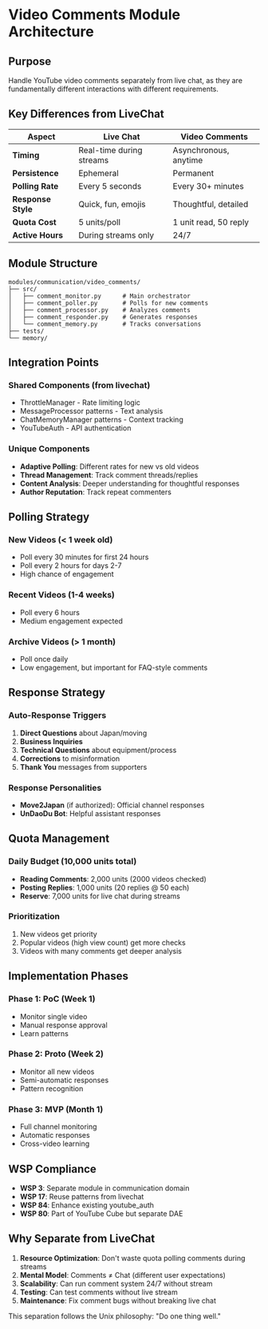 # Video Comments Module Architecture

## Purpose
Handle YouTube video comments separately from live chat, as they are fundamentally different interactions with different requirements.

## Key Differences from LiveChat

| Aspect | Live Chat | Video Comments |
|--------|-----------|----------------|
| **Timing** | Real-time during streams | Asynchronous, anytime |
| **Persistence** | Ephemeral | Permanent |
| **Polling Rate** | Every 5 seconds | Every 30+ minutes |
| **Response Style** | Quick, fun, emojis | Thoughtful, detailed |
| **Quota Cost** | 5 units/poll | 1 unit read, 50 reply |
| **Active Hours** | During streams only | 24/7 |

## Module Structure

```
modules/communication/video_comments/
├── src/
│   ├── comment_monitor.py      # Main orchestrator
│   ├── comment_poller.py       # Polls for new comments
│   ├── comment_processor.py    # Analyzes comments
│   ├── comment_responder.py    # Generates responses
│   └── comment_memory.py       # Tracks conversations
├── tests/
└── memory/
```

## Integration Points

### Shared Components (from livechat)
- ThrottleManager - Rate limiting logic
- MessageProcessor patterns - Text analysis
- ChatMemoryManager patterns - Context tracking
- YouTubeAuth - API authentication

### Unique Components
- **Adaptive Polling**: Different rates for new vs old videos
- **Thread Management**: Track comment threads/replies
- **Content Analysis**: Deeper understanding for thoughtful responses
- **Author Reputation**: Track repeat commenters

## Polling Strategy

### New Videos (< 1 week old)
- Poll every 30 minutes for first 24 hours
- Poll every 2 hours for days 2-7
- High chance of engagement

### Recent Videos (1-4 weeks)
- Poll every 6 hours
- Medium engagement expected

### Archive Videos (> 1 month)
- Poll once daily
- Low engagement, but important for FAQ-style comments

## Response Strategy

### Auto-Response Triggers
1. **Direct Questions** about Japan/moving
2. **Business Inquiries** 
3. **Technical Questions** about equipment/process
4. **Corrections** to misinformation
5. **Thank You** messages from supporters

### Response Personalities
- **Move2Japan** (if authorized): Official channel responses
- **UnDaoDu Bot**: Helpful assistant responses

## Quota Management

### Daily Budget (10,000 units total)
- **Reading Comments**: 2,000 units (2000 videos checked)
- **Posting Replies**: 1,000 units (20 replies @ 50 each)
- **Reserve**: 7,000 units for live chat during streams

### Prioritization
1. New videos get priority
2. Popular videos (high view count) get more checks
3. Videos with many comments get deeper analysis

## Implementation Phases

### Phase 1: PoC (Week 1)
- Monitor single video
- Manual response approval
- Learn patterns

### Phase 2: Proto (Week 2)
- Monitor all new videos
- Semi-automatic responses
- Pattern recognition

### Phase 3: MVP (Month 1)
- Full channel monitoring
- Automatic responses
- Cross-video learning

## WSP Compliance
- **WSP 3**: Separate module in communication domain
- **WSP 17**: Reuse patterns from livechat
- **WSP 84**: Enhance existing youtube_auth
- **WSP 80**: Part of YouTube Cube but separate DAE

## Why Separate from LiveChat

1. **Resource Optimization**: Don't waste quota polling comments during streams
2. **Mental Model**: Comments ≠ Chat (different user expectations)
3. **Scalability**: Can run comment system 24/7 without stream
4. **Testing**: Can test comments without live stream
5. **Maintenance**: Fix comment bugs without breaking live chat

This separation follows the Unix philosophy: "Do one thing well."